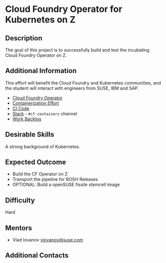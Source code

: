 # Cloud Foundry Operator for Kubernetes on Z
## Description
The goal of this project is to successfully build and test the incubating Cloud Foundry Operator  on Z.

## Additional Information
This effort will benefit the Cloud Foundry and Kubernetes communities, and the student will interact with engineers from SUSE, IBM and SAP.

* [Cloud Foundry Operator](https://github.com/cloudfoundry-incubator/cf-operator)
* [Containerization Effort](https://docs.google.com/document/d/1_IvFf-cCR4_Hxg-L7Z_R51EKhZfBqlprrs5NgC2iO2w/edit#heading=h.lybtsdyh8res)
* [CI Code](https://github.com/cloudfoundry-incubator/cf-operator-ci)
* [Slack](https://slack.cloudfoundry.org) - `#cf-containers` channel
* [Work Backlog](https://www.pivotaltracker.com/n/projects/2192232)

## Desirable Skills
A strong background of Kubernetes.

## Expected Outcome
* Build the CF Operator on Z
* Transport the pipeline for BOSH Releases
* OPTIONAL: Build a openSUSE fissile stemcell image

## Difficulty
Hard

## Mentors
  * Vlad Iovanov <viovanov@suse.com>

## Additional Contacts
